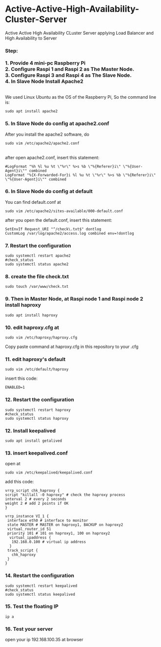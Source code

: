 # Active-Active-High-Availability-Cluster-Server

Active Active High Availability CLuster Server applying Load Balancer and High Availability to Server

<h3>Step:<br><br>
1. Provide 4 mini-pc Raspberry Pi<br>
2. Configure Raspi 1 and Raspi 2 as The Master Node.<br>
3. Configure Raspi 3 and Raspi 4 as The Slave Node.<br>
4. In Slave Node Install Apache2 </h3>
<br>We used Linux Ubuntu as the OS of the Raspberry Pi,
So the command line is: 

```
sudo apt install apache2
```
 
<h3>5. In Slave Node do config at apache2.conf</h3>
After you install the apache2 software, do
<br>

```
sudo vim /etc/apache2/apache2.conf
```

<br>
after open apache2.conf, insert this statement:
<br>

```
#LogFormat "%h %l %u %t \"%r\" %>s %b \"%{Referer}i\" \"%{User-Agent}i\"" combined 
LogFormat "%{X-Forwarded-For}i %l %u %t \"%r\" %>s %b \"%{Referer}i\" \"%{User-Agent}i\"" combined
```

<h3>6. In Slave Node do config at default </h3>
You can find default.conf at 

```
sudo vim /etc/apache2/sites-available/000-default.conf
```

after you open the default.conf, insert this statement:

```
SetEnvIf Request_URI "^/check\.txt$" dontlog
CustomLog /var/log/apache2/access.log combined env=!dontlog
```

<h3>7. Restart the configuration </h3>

```
sudo systemctl restart apache2
#check_status
sudo systemctl status apache2
```
<h3>8. create the file check.txt </h3>

```
sudo touch /var/www/check.txt
```

<h3>9. Then in Master Node, at Raspi node 1 and Raspi node 2 install haproxy</h3>

```
sudo apt install haproxy
```

<h3>10. edit haproxy.cfg at </h3>

```
sudo vim /etc/haproxy/haproxy.cfg
```

Copy paste command at haproxy.cfg in this repository to your .cfg

<h3> 11. edit haproxy's default </h3>
 
 ```
 sudo vim /etc/default/haproxy
 ```
 
insert this code:
 
 ```
 ENABLED=1
 ```
 
<h3>12. Restart the configuration </h3>

 ```
 sudo systemctl restart haproxy
 #check_status
 sudo systemctl status haproxy
 ```

<h3>12. Install keepalived </h3>
 
 ```
 sudo apt install getalived
 ```
 
<h3>13. insert keepalived.conf </h3>

open at 
 ```
 sudo vim /etc/keepalived/keepalived.conf
 ```
add this code:
  
 ```
 vrrp_script chk_haproxy {
 script "killall -0 haproxy" # check the haproxy process
 interval 2 # every 2 seconds
 weight 2 # add 2 points if OK
}

 vrrp_instance VI_1 {
  interface eth0 # interface to monitor
  state MASTER # MASTER on haproxy1, BACKUP on haproxy2
  virtual_router_id 51
  priority 101 # 101 on haproxy1, 100 on haproxy2
   virtual_ipaddress {
    192.168.0.100 # virtual ip address 
   }
  track_script {
    chk_haproxy
  }
}
```

<h3>14. Restart the configuration </h3>

```
sudo systemctl restart keepalived
#check_status
sudo systemctl status keepalived
```
<h3>15. Test the floating IP </h3>

```
ip a
```

<h3>16. Test your server </h3>

open your ip 192.168.100.35 at browser
